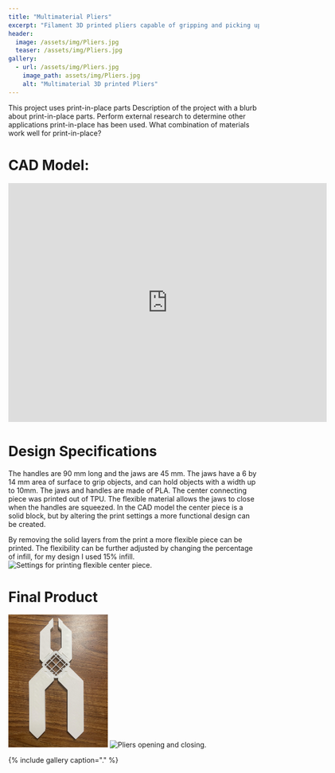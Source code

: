 ```yaml
---
title: "Multimaterial Pliers"
excerpt: "Filament 3D printed pliers capable of gripping and picking up small objects."
header:
  image: /assets/img/Pliers.jpg
  teaser: /assets/img/Pliers.jpg
gallery:
  - url: /assets/img/Pliers.jpg
    image_path: assets/img/Pliers.jpg
    alt: "Multimaterial 3D printed Pliers"
---
```


This project uses print-in-place parts 
Description of the project with a blurb about print-in-place parts. Perform external
research to determine other applications print-in-place has been used. What
combination of materials work well for print-in-place?

# CAD Model:
<iframe src="https://vanderbilt643.autodesk360.com/shares/public/SH286ddQT78850c0d8a4f7f2fb57e6dd7ff3?mode=embed" width="640" height="480" allowfullscreen="true" webkitallowfullscreen="true" mozallowfullscreen="true"  frameborder="0"></iframe>

# Design Specifications
The handles are 90 mm long and the jaws are 45 mm. The jaws have a 6 by 14 mm area of surface to grip objects, and can hold objects with a width up to 10mm. The jaws and handles are made of PLA. The center connecting piece was printed out of TPU. The flexible material allows the jaws to close when the handles are squeezed. In the CAD model the center piece is a solid block, but by altering the print settings a more functional design can be created.

By removing the solid layers from the print a more flexible piece can be printed. The flexibility can be further adjusted by changing the percentage of infill, for my design I used 15% infill. 
<img src="/assets/img/printsettings.jpg" alt="Settings for printing flexible center piece." style="width:200px;"/>

# Final Product
<img src="/assets/img/Pliers.jpg" alt="Multimaterial 3D printed Pliers" style="width:200px;"/>

<img src="/assets/img/pliersgif.gif" alt="Pliers opening and closing." style="width:200px;"/>



{% include gallery caption="." %}
